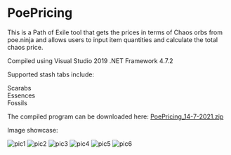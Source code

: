 # PoePricing

This is a Path of Exile tool that gets the prices in terms of Chaos orbs from poe.ninja and allows users to input item quantities and calculate the total chaos price.

Compiled using Visual Studio 2019 .NET Framework 4.7.2

Supported stash tabs include:

Scarabs  
Essences  
Fossils  

The compiled program can be downloaded here: [PoePricing_14-7-2021.zip](https://github.com/eraaegis/PoePricing/files/6814835/PoePricing_14-7-2021.zip)

Image showcase:

![pic1](https://user-images.githubusercontent.com/30930284/125537567-c3c817d7-1184-4b21-9cee-ce7c790a9ff5.png)
![pic2](https://user-images.githubusercontent.com/30930284/125537569-342f43c3-b1d5-4667-a6e1-7e4a19a1c069.png)
![pic3](https://user-images.githubusercontent.com/30930284/125537571-02de0291-026f-4a91-8027-1d7b1c1aa734.png)
![pic4](https://user-images.githubusercontent.com/30930284/125537573-aaf6935f-a00b-44be-ac6a-227f4bc2aa3f.png)
![pic5](https://user-images.githubusercontent.com/30930284/125537574-b94d11da-d89a-4eb4-8e77-d481b893d14d.png)
![pic6](https://user-images.githubusercontent.com/30930284/125594979-57c05921-0fd5-407e-9ea9-336c5c557a33.png)
